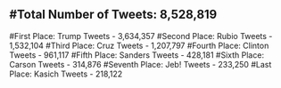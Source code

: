 #Total Number of Tweets: 8,528,819 
---
#First Place: Trump Tweets - 3,634,357
#Second Place: Rubio Tweets - 1,532,104
#Third Place: Cruz Tweets - 1,207,797
#Fourth Place: Clinton Tweets - 961,117
#Fifth Place: Sanders Tweets - 428,181
#Sixth Place: Carson Tweets - 314,876
#Seventh Place: Jeb! Tweets - 233,250
#Last Place: Kasich Tweets - 218,122
